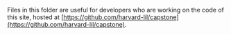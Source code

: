 Files in this folder are useful for developers who are working on the code of this site,
hosted at [https://github.com/harvard-lil/capstone](https://github.com/harvard-lil/capstone).

